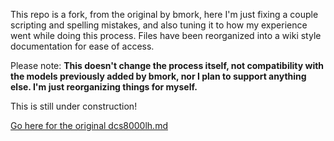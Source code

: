 This repo is a fork, from the original by bmork, here I'm just fixing a couple scripting and spelling mistakes, and also tuning it to how my experience went while doing this process. Files have been reorganized into a wiki style documentation for ease of access.

Please note: **This doesn't change the process itself, not compatibility with the models previously added by bmork, nor I plan to support anything else. I'm just reorganizing things for myself.**

This is still under construction!

[Go here for the original dcs8000lh.md](dcs8000lh.md)
